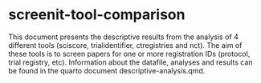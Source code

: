 # screenit-tool-comparison

This document presents the descriptive results from the analysis of 4 different tools (sciscore, trialidentifier, ctregistries and nct). The aim of these tools is to screen papers for one or more registration IDs (protocol, trial registry, etc). Information about the datafile, analyses and results can be found in the quarto document descriptive-analysis.qmd.